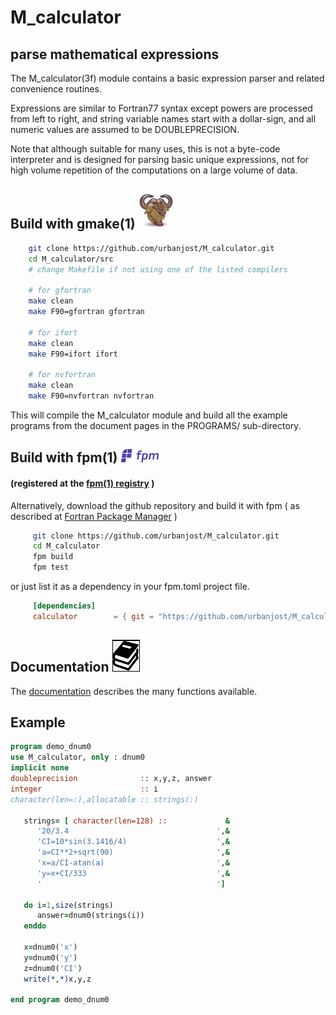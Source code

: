 # M_calculator

## parse mathematical expressions

   The M_calculator(3f) module contains a basic expression parser and
   related convenience routines.
   
   Expressions are similar to Fortran77 syntax except powers are processed
   from left to right, and string variable names start with a dollar-sign,
   and all numeric values are assumed to be DOUBLEPRECISION.
   
   Note that although suitable for many uses, this is not a byte-code
   interpreter and is designed for parsing basic unique expressions, not
   for high volume repetition of the computations on a large volume of data.

## Build with gmake(1) ![gmake](docs/images/gnu.gif)
```bash
    git clone https://github.com/urbanjost/M_calculator.git
    cd M_calculator/src
    # change Makefile if not using one of the listed compilers
     
    # for gfortran
    make clean
    make F90=gfortran gfortran
     
    # for ifort
    make clean
    make F90=ifort ifort

    # for nvfortran
    make clean
    make F90=nvfortran nvfortran
```
   This will compile the M_calculator module and build all the example
   programs from the document pages in the PROGRAMS/ sub-directory.
   


## Build with  fpm(1) ![fpm](docs/images/fpm_logo.gif)
   #### (registered at the [fpm(1) registry](https://github.com/fortran-lang/fpm-registry) )
   
   Alternatively, download the github repository and build it with 
   fpm ( as described at [Fortran Package Manager](https://github.com/fortran-lang/fpm) )

```bash
     git clone https://github.com/urbanjost/M_calculator.git
     cd M_calculator
     fpm build
     fpm test
```

   or just list it as a dependency in your fpm.toml project file.

```toml
     [dependencies]
     calculator        = { git = "https://github.com/urbanjost/M_calculator.git" }
```

## Documentation   ![docs](docs/images/docs.gif)

   The [documentation](md/M_calculator.3.md) describes the many functions available.

## Example
```fortran
program demo_dnum0
use M_calculator, only : dnum0
implicit none
doubleprecision              :: x,y,z, answer
integer                      :: i
character(len=:),allocatable :: strings(:)
  
   strings= [ character(len=128) ::             &
      '20/3.4                                 ',&
      'CI=10*sin(3.1416/4)                    ',&
      'a=CI**2+sqrt(90)                       ',&
      'x=a/CI-atan(a)                         ',&
      'y=x+CI/333                             ',&
      '                                       ']

   do i=1,size(strings)
      answer=dnum0(strings(i))
   enddo

   x=dnum0('x')
   y=dnum0('y')
   z=dnum0('CI')
   write(*,*)x,y,z
  
end program demo_dnum0
```
